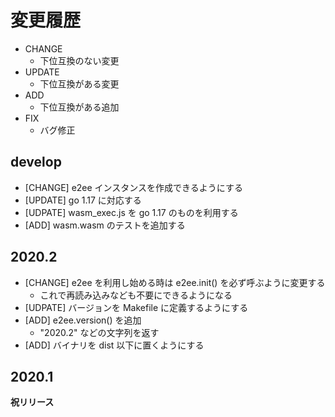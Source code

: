 # 変更履歴

- CHANGE
    - 下位互換のない変更
- UPDATE
    - 下位互換がある変更
- ADD
    - 下位互換がある追加
- FIX
    - バグ修正

## develop

- [CHANGE] e2ee インスタンスを作成できるようにする
- [UPDATE] go 1.17 に対応する
- [UDPATE] wasm_exec.js を go 1.17 のものを利用する
- [ADD] wasm.wasm のテストを追加する

## 2020.2

- [CHANGE] e2ee を利用し始める時は e2ee.init() を必ず呼ぶように変更する
    - これで再読み込みなども不要にできるようになる
- [UDPATE] バージョンを Makefile に定義するようにする
- [ADD] e2ee.version() を追加
    - "2020.2" などの文字列を返す
- [ADD] バイナリを dist 以下に置くようにする

## 2020.1

**祝リリース**
